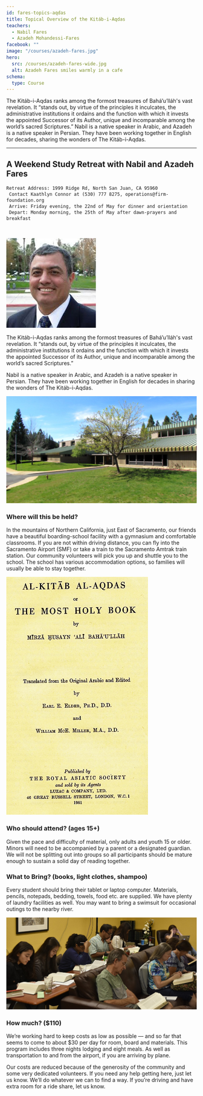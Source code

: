 ```yaml
---
id: fares-topics-aqdas
title: Topical Overview of the Kitáb-i-Aqdas
teachers:
  - Nabil Fares
  - Azadeh Mohandessi-Fares
facebook: ""
image: "/courses/azadeh-fares.jpg"
hero:
  src: /courses/azadeh-fares-wide.jpg
  alt: Azadeh Fares smiles warmly in a cafe
schema:
  type: Course
---
```


The Kitáb-i-Aqdas ranks among the formost treasures of Bahá’u’lláh's vast revelation. It “stands out, by virtue of the principles it inculcates, the administrative institutions it ordains and the function with which it invests the appointed Successor of its Author, unique and incomparable among the world’s sacred Scriptures.” Nabil is a native speaker in Arabic, and Azadeh is a native speaker in Persian. They have been working together in English for decades, sharing the wonders of The Kitáb-i-Aqdas.

---

## A Weekend Study Retreat with Nabil and Azadeh Fares

```
Retreat Address: 1999 Ridge Rd, North San Juan, CA 95960
 Contact Kaathlyn Connor at (530) 777 8275, operations@firm-foundation.org
 Arrive: Friday evening, the 22nd of May for dinner and orientation
 Depart: Monday morning, the 25th of May after dawn-prayers and breakfast
```

<br>

![temple front](/courses/nabil-fares.jpg#floater2)

The Kitáb-i-Aqdas ranks among the formost treasures of Bahá’u’lláh's vast revelation. It “stands out, by virtue of the principles it inculcates, the administrative institutions it ordains and the function with which it invests the appointed Successor of its Author, unique and incomparable among the world’s sacred Scriptures.”

Nabil is a native speaker in Arabic, and Azadeh is a native speaker in Persian. They have been working together in English for decades in sharing the wonders of The Kitáb-i-Aqdas.



![school front](/courses/school-front2.jpg#floater)
### Where will this be held?

In the mountains of Northern California, just East of Sacramento, our friends have a beautiful boarding-school facility with a gymnasium and comfortable classrooms. If you are not within driving distance, you can fly into the Sacramento Airport (SMF) or take a train to the Sacramento Amtrak train station. Our community volunteers will pick you up and shuttle you to the school. The school has various accommodation options, so families will usually be able to stay together.



![software with tablet of ahmad](/courses/aqdas.jpg#floater2)
### Who should attend? (ages 15+)

Given the pace and difficulty of material, only adults and youth 15 or older. Minors will need to be accompanied by a parent or a designated guardian. We will not be splitting out into groups so all participants should be mature enough to sustain a solid day of reading together.



### What to Bring? (books, light clothes, shampoo)

Every student should bring their tablet or laptop computer. Materials, pencils, notepads, bedding, towels, food etc. are supplied. We have plenty of laundry facilities as well. You may want to bring a swimsuit for occasional outings to the nearby river.


![participants](/db-challenge/db-banner-2019.jpg#floater)

### How much? ($110)

We’re working hard to keep costs as low as possible — and so far that seems to come to about $30 per day for room, board and materials. This program includes three nights lodging and eight meals. As well as transportation to and from the airport, if you are arriving by plane.

Our costs are reduced because of the generosity of the community and some very dedicated volunteers. If you need any help getting here, just let us know. We’ll do whatever we can to find a way. If you’re driving and have extra room for a ride share, let us know.

<br><br><br><br>
